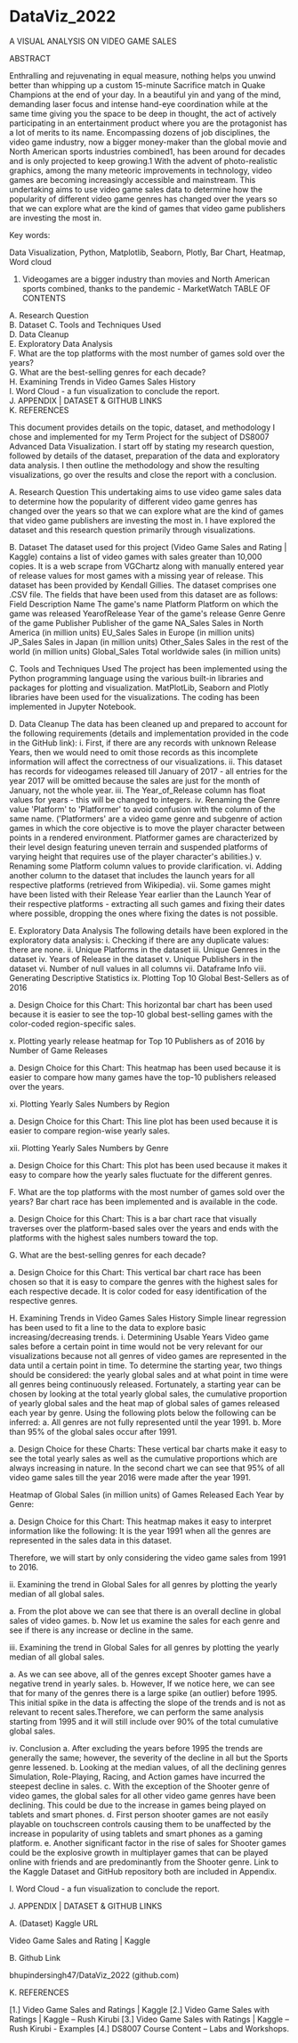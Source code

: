 # DataViz_2022

A VISUAL ANALYSIS ON VIDEO GAME SALES




ABSTRACT



Enthralling and rejuvenating in equal measure, nothing helps you unwind better than whipping up a custom 15-minute Sacrifice match in Quake Champions at the end of your day. In a beautiful yin and yang of the mind, demanding laser focus and intense hand-eye coordination while at the same time giving you the space to be deep in thought, the act of actively participating in an entertainment product where you are the protagonist has a lot of merits to its name. 
Encompassing dozens of job disciplines, the video game industry, now a bigger money-maker than the global movie and North American sports industries combined1, has been around for decades and is only projected to keep growing.1 With the advent of photo-realistic graphics, among the many meteoric improvements in technology, video games are becoming increasingly accessible and mainstream. 
This undertaking aims to use video game sales data to determine how the popularity of different video game genres has changed over the years so that we can explore what are the kind of games that video game publishers are investing the most in.




Key words:


Data Visualization, Python, Matplotlib, Seaborn, Plotly, Bar Chart, Heatmap, Word cloud 









1. Videogames are a bigger industry than movies and North American sports combined, thanks to the pandemic - MarketWatch 
TABLE OF CONTENTS

A.	Research Question	
B.	Dataset	
C.	Tools and Techniques Used	
D.	Data Cleanup	
E.	Exploratory Data Analysis	
F.	What are the top platforms with the most number of games sold over the years?	
G.	What are the best-selling genres for each decade?	
H.	Examining Trends in Video Games Sales History	
I.	Word Cloud - a fun visualization to conclude the report.	
J.	APPENDIX | DATASET & GITHUB LINKS	
K.	REFERENCES	

	
	 
This document provides details on the topic, dataset, and methodology I chose and implemented for my Term Project for the subject of DS8007 Advanced Data Visualization. I start off by stating my research question, followed by details of the dataset, preparation of the data and exploratory data analysis. I then outline the methodology and show the resulting visualizations, go over the results and close the report with a conclusion.


A.	Research Question
This undertaking aims to use video game sales data to determine how the popularity of different video game genres has changed over the years so that we can explore what are the kind of games that video game publishers are investing the most in. I have explored the dataset and this research question primarily through visualizations.

B.	Dataset
The dataset used for this project (Video Game Sales and Rating | Kaggle) contains a list of video games with sales greater than 10,000 copies. It is a web scrape from VGChartz along with manually entered year of release values for most games with a missing year of release. This dataset has been provided by Kendall Gillies. 
The dataset comprises one .CSV file.
The fields that have been used from this dataset are as follows:
Field	Description
Name 	 The game's name
Platform 	 Platform on which the game was released
YearofRelease 	 Year of the game's release
Genre 	 Genre of the game
Publisher 	 Publisher of the game
NA_Sales 	 Sales in North America (in million units)
EU_Sales 	 Sales in Europe (in million units)
JP_Sales 	 Sales in Japan (in million units)
Other_Sales 	 Sales in the rest of the world (in million units)
Global_Sales 	 Total worldwide sales (in million units)



C.	Tools and Techniques Used
The project has been implemented using the Python programming language using the various built-in libraries and packages for plotting and visualization. 
MatPlotLib, Seaborn and Plotly libraries have been used for the visualizations. 
The coding has been implemented in Jupyter Notebook.

D.	Data Cleanup
The data has been cleaned up and prepared to account for the following requirements (details and implementation provided in the code in the GitHub link):
i.	First, if there are any records with unknown Release Years, then we would need to omit those records as this incomplete information will affect the correctness of our visualizations.
ii.	This dataset has records for videogames released till January of 2017 - all entries for the year 2017 will be omitted because the sales are just for the month of January, not the whole year.
iii.	The Year_of_Release column has float values for years - this will be changed to integers.
iv.	Renaming the Genre value 'Platform' to 'Platformer' to avoid confusion with the column of the same name.
('Platformers' are a video game genre and subgenre of action games in which the core objective is to move the player character between points in a rendered environment. Platformer games are characterized by their level design featuring uneven terrain and suspended platforms of varying height that requires use of the player character's abilities.)
v.	Renaming some Platform column values to provide clarification.
vi.	Adding another column to the dataset that includes the launch years for all respective platforms (retrieved from Wikipedia).
vii.	Some games might have been listed with their Release Year earlier than the Launch Year of their respective platforms - extracting all such games and fixing their dates where possible, dropping the ones where fixing the dates is not possible.





E.	Exploratory Data Analysis
The following details have been explored in the exploratory data analysis:
i.	Checking if there are any duplicate values: there are none.
ii.	Unique Platforms in the dataset
iii.	Unique Genres in the dataset
iv.	Years of Release in the dataset
v.	Unique Publishers in the dataset
vi.	Number of null values in all columns
vii.	Dataframe Info
viii.	Generating Descriptive Statistics
ix.	Plotting Top 10 Global Best-Sellers as of 2016
 
a.	Design Choice for this Chart: This horizontal bar chart has been used because it is easier to see the top-10 global best-selling games with the color-coded region-specific sales.


x.	Plotting yearly release heatmap for Top 10 Publishers as of 2016 by Number of Game Releases
 
a.	Design Choice for this Chart: This heatmap has been used because it is easier to compare how many games have the top-10 publishers released over the years. 

xi.	Plotting Yearly Sales Numbers by Region
 
a.	Design Choice for this Chart: This line plot has been used because it is easier to compare region-wise yearly sales.

xii.	Plotting Yearly Sales Numbers by Genre
 

a.	Design Choice for this Chart: This plot has been used because it makes it easy to compare how the yearly sales fluctuate for the different genres.













F.	What are the top platforms with the most number of games sold over the years?
Bar chart race has been implemented and is available in the code.

 

a.	Design Choice for this Chart: This is a bar chart race that visually traverses over the platform-based sales over the years and ends with the platforms with the highest sales numbers toward the top.





G.	What are the best-selling genres for each decade?
 
a.	Design Choice for this Chart: This vertical bar chart race has been chosen so that it is easy to compare the genres with the highest sales for each respective decade. It is color coded for easy identification of the respective genres.








H.	Examining Trends in Video Games Sales History
Simple linear regression has been used to fit a line to the data to explore basic increasing/decreasing trends.
i.	Determining Usable Years
Video game sales before a certain point in time would not be very relevant for our visualizations because not all genres of video games are represented in the data until a certain point in time. To determine the starting year, two things should be considered: the yearly global sales and at what point in time were all genres being continuously released. Fortunately, a starting year can be chosen by looking at the total yearly global sales, the cumulative proportion of yearly global sales and the heat map of global sales of games released each year by genre.
Using the following plots below the following can be inferred:
a.	All genres are not fully represented until the year 1991.
b.	More than 95% of the global sales occur after 1991.
 
a.	Design Choice for these Charts: These vertical bar charts make it easy to see the total yearly sales as well as the cumulative proportions which are always increasing in nature. In the second chart we can see that 95% of all video game sales till the year 2016 were made after the year 1991.



Heatmap of Global Sales (in million units) of Games Released Each Year by Genre:
 
a.	Design Choice for this Chart: This heatmap makes it easy to interpret information like the following: It is the year 1991 when all the genres are represented in the sales data in this dataset. 

Therefore, we will start by only considering the video game sales from 1991 to 2016.



ii.	Examining the trend in Global Sales for all genres by plotting the yearly median of all global sales.
 
a.	From the plot above we can see that there is an overall decline in global sales of video games.
b.	Now let us examine the sales for each genre and see if there is any increase or decline in the same.








iii.	Examining the trend in Global Sales for all genres by plotting the yearly median of all global sales.
 

a.	As we can see above, all of the genres except Shooter games have a negative trend in yearly sales.
b.	However, If we notice here, we can see that for many of the genres there is a large spike (an outlier) before 1995. This initial spike in the data is affecting the slope of the trends and is not as relevant to recent sales.Therefore, we can perform the same analysis starting from 1995 and it will still include over 90% of the total cumulative global sales.

iv.	Conclusion
a.	After excluding the years before 1995 the trends are generally the same; however, the severity of the decline in all but the Sports genre lessened.
b.	Looking at the median values, of all the declining genres Simulation, Role-Playing, Racing, and Action games have incurred the steepest decline in sales.
c.	With the exception of the Shooter genre of video games, the global sales for all other video game genres have been declining. This could be due to the increase in games being played on tablets and smart phones.
d.	First person shooter games are not easily playable on touchscreen controls causing them to be unaffected by the increase in popularity of using tablets and smart phones as a gaming platform.
e.	Another significant factor in the rise of sales for Shooter games could be the explosive growth in multiplayer games that can be played online with friends and are predominantly from the Shooter genre.
Link to the Kaggle Dataset and GitHub repository both are included in Appendix.
 
I.	Word Cloud - a fun visualization to conclude the report.

 
















J.	APPENDIX | DATASET & GITHUB LINKS


A.	(Dataset) Kaggle URL


Video Game Sales and Rating | Kaggle


B.	Github Link


bhupindersingh47/DataViz_2022 (github.com)


































K.	REFERENCES

[1.]	Video Game Sales and Ratings | Kaggle
[2.]	Video Game Sales with Ratings | Kaggle – Rush Kirubi
[3.]	Video Game Sales with Ratings | Kaggle – Rush Kirubi - Examples
[4.]	DS8007 Course Content – Labs and Workshops.
